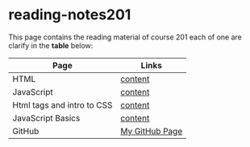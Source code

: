 # reading-notes201

This page contains the reading material of course 201 each of one are clarify in the **table** below:

| Page                       | Links                                                                            |
| -------------------------- | -------------------------------------------------------------------------------- |
| HTML                       | [content](https://mohammed-khamees.github.io/reading-notes201/Html)              |
| JavaScript                 | [content](https://mohammed-khamees.github.io/reading-notes201/Js)                |
| Html tags and intro to CSS | [content](https://mohammed-khamees.github.io/reading-notes201/StyleByHtmlAndCSS) |
| JavaScript Basics          | [content](https://mohammed-khamees.github.io/reading-notes201/JsBasics)                |
| GitHub                     | [My GitHub Page](https://github.com/mohammed-khamees)                            |
